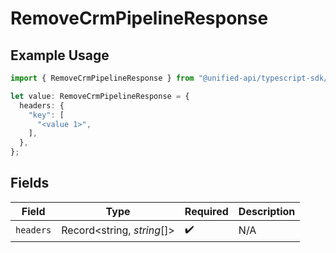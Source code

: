 # RemoveCrmPipelineResponse

## Example Usage

```typescript
import { RemoveCrmPipelineResponse } from "@unified-api/typescript-sdk/sdk/models/operations";

let value: RemoveCrmPipelineResponse = {
  headers: {
    "key": [
      "<value 1>",
    ],
  },
};
```

## Fields

| Field                      | Type                       | Required                   | Description                |
| -------------------------- | -------------------------- | -------------------------- | -------------------------- |
| `headers`                  | Record<string, *string*[]> | :heavy_check_mark:         | N/A                        |